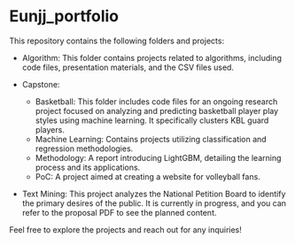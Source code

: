 # Eunjj_portfolio

This repository contains the following folders and projects:

- Algorithm: This folder contains projects related to algorithms, including code files, presentation materials, and the CSV files used.

- Capstone:

  - Basketball: This folder includes code files for an ongoing research project focused on analyzing and predicting basketball player play styles using machine learning. It specifically clusters KBL guard players.
  - Machine Learning: Contains projects utilizing classification and regression methodologies.
  - Methodology: A report introducing LightGBM, detailing the learning process and its applications.
  - PoC: A project aimed at creating a website for volleyball fans.


- Text Mining: This project analyzes the National Petition Board to identify the primary desires of the public. It is currently in progress, and you can refer to the proposal PDF to see the planned content.

Feel free to explore the projects and reach out for any inquiries!
